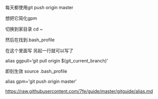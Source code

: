 每天都使用git push origin master

想把它简化gpm

切换到家目录
cd ~

然后在找到.bash_profile

在这个里面写
另起一行就可以写了

alias ggpull=’git pull origin $(git_current_branch)’

即刻生效 source .bash_profile

alias gpm='git push origin master'

https://raw.githubusercontent.com/7fe/guide/master/gitguide/alias.md